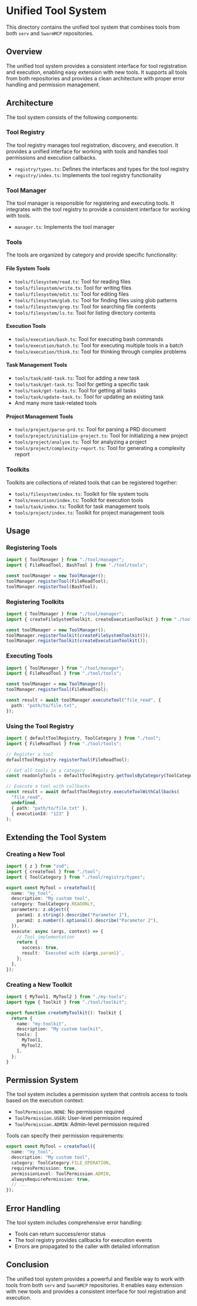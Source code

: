 # Unified Tool System

This directory contains the unified tool system that combines tools from both `serv` and `SwarmMCP` repositories.

## Overview

The unified tool system provides a consistent interface for tool registration and execution, enabling easy extension with new tools. It supports all tools from both repositories and provides a clean architecture with proper error handling and permission management.

## Architecture

The tool system consists of the following components:

### Tool Registry

The tool registry manages tool registration, discovery, and execution. It provides a unified interface for working with tools and handles tool permissions and execution callbacks.

- `registry/types.ts`: Defines the interfaces and types for the tool registry
- `registry/index.ts`: Implements the tool registry functionality

### Tool Manager

The tool manager is responsible for registering and executing tools. It integrates with the tool registry to provide a consistent interface for working with tools.

- `manager.ts`: Implements the tool manager

### Tools

The tools are organized by category and provide specific functionality:

#### File System Tools

- `tools/filesystem/read.ts`: Tool for reading files
- `tools/filesystem/write.ts`: Tool for writing files
- `tools/filesystem/edit.ts`: Tool for editing files
- `tools/filesystem/glob.ts`: Tool for finding files using glob patterns
- `tools/filesystem/grep.ts`: Tool for searching file contents
- `tools/filesystem/ls.ts`: Tool for listing directory contents

#### Execution Tools

- `tools/execution/bash.ts`: Tool for executing bash commands
- `tools/execution/batch.ts`: Tool for executing multiple tools in a batch
- `tools/execution/think.ts`: Tool for thinking through complex problems

#### Task Management Tools

- `tools/task/add-task.ts`: Tool for adding a new task
- `tools/task/get-task.ts`: Tool for getting a specific task
- `tools/task/get-tasks.ts`: Tool for getting all tasks
- `tools/task/update-task.ts`: Tool for updating an existing task
- And many more task-related tools

#### Project Management Tools

- `tools/project/parse-prd.ts`: Tool for parsing a PRD document
- `tools/project/initialize-project.ts`: Tool for initializing a new project
- `tools/project/analyze.ts`: Tool for analyzing a project
- `tools/project/complexity-report.ts`: Tool for generating a complexity report

### Toolkits

Toolkits are collections of related tools that can be registered together:

- `tools/filesystem/index.ts`: Toolkit for file system tools
- `tools/execution/index.ts`: Toolkit for execution tools
- `tools/task/index.ts`: Toolkit for task management tools
- `tools/project/index.ts`: Toolkit for project management tools

## Usage

### Registering Tools

```typescript
import { ToolManager } from "./tool/manager";
import { FileReadTool, BashTool } from "./tool/tools";

const toolManager = new ToolManager();
toolManager.registerTool(FileReadTool);
toolManager.registerTool(BashTool);
```

### Registering Toolkits

```typescript
import { ToolManager } from "./tool/manager";
import { createFileSystemToolkit, createExecutionToolkit } from "./tool/tools";

const toolManager = new ToolManager();
toolManager.registerToolkit(createFileSystemToolkit());
toolManager.registerToolkit(createExecutionToolkit());
```

### Executing Tools

```typescript
import { ToolManager } from "./tool/manager";
import { FileReadTool } from "./tool/tools";

const toolManager = new ToolManager();
toolManager.registerTool(FileReadTool);

const result = await toolManager.executeTool("file_read", {
  path: "path/to/file.txt",
});
```

### Using the Tool Registry

```typescript
import { defaultToolRegistry, ToolCategory } from "./tool";
import { FileReadTool } from "./tool/tools";

// Register a tool
defaultToolRegistry.registerTool(FileReadTool);

// Get all tools in a category
const readonlyTools = defaultToolRegistry.getToolsByCategory(ToolCategory.READONLY);

// Execute a tool with callbacks
const result = await defaultToolRegistry.executeToolWithCallbacks(
  "file_read",
  undefined,
  { path: "path/to/file.txt" },
  { executionId: "123" }
);
```

## Extending the Tool System

### Creating a New Tool

```typescript
import { z } from "zod";
import { createTool } from "./tool";
import { ToolCategory } from "./tool/registry/types";

export const MyTool = createTool({
  name: "my_tool",
  description: "My custom tool",
  category: ToolCategory.READONLY,
  parameters: z.object({
    param1: z.string().describe("Parameter 1"),
    param2: z.number().optional().describe("Parameter 2"),
  }),
  execute: async (args, context) => {
    // Tool implementation
    return {
      success: true,
      result: `Executed with ${args.param1}`,
    };
  },
});
```

### Creating a New Toolkit

```typescript
import { MyTool1, MyTool2 } from "./my-tools";
import type { Toolkit } from "./tool/toolkit";

export function createMyToolkit(): Toolkit {
  return {
    name: "my-toolkit",
    description: "My custom toolkit",
    tools: [
      MyTool1,
      MyTool2,
    ],
  };
}
```

## Permission System

The tool system includes a permission system that controls access to tools based on the execution context:

- `ToolPermission.NONE`: No permission required
- `ToolPermission.USER`: User-level permission required
- `ToolPermission.ADMIN`: Admin-level permission required

Tools can specify their permission requirements:

```typescript
export const MyTool = createTool({
  name: "my_tool",
  description: "My custom tool",
  category: ToolCategory.FILE_OPERATION,
  requiresPermission: true,
  permissionLevel: ToolPermission.ADMIN,
  alwaysRequirePermission: true,
  // ...
});
```

## Error Handling

The tool system includes comprehensive error handling:

- Tools can return success/error status
- The tool registry provides callbacks for execution events
- Errors are propagated to the caller with detailed information

## Conclusion

The unified tool system provides a powerful and flexible way to work with tools from both `serv` and `SwarmMCP` repositories. It enables easy extension with new tools and provides a consistent interface for tool registration and execution.

